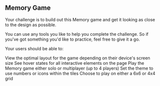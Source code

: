 ## Memory Game
Your challenge is to build out this Memory game and get it looking as close to the design as possible.

You can use any tools you like to help you complete the challenge. So if you've got something you'd like to practice, feel free to give it a go.

Your users should be able to:

View the optimal layout for the game depending on their device's screen size
See hover states for all interactive elements on the page
Play the Memory game either solo or multiplayer (up to 4 players)
Set the theme to use numbers or icons within the tiles
Choose to play on either a 6x6 or 4x4 grid
